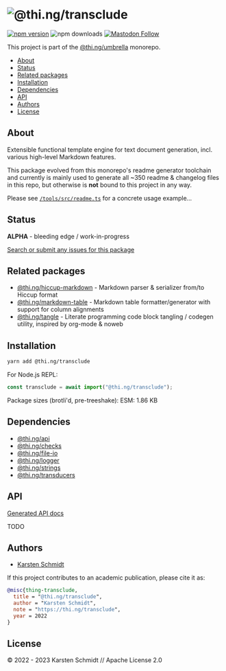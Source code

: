 <!-- This file is generated - DO NOT EDIT! -->

# ![@thi.ng/transclude](https://media.thi.ng/umbrella/banners-20220914/thing-transclude.svg?f63d93c4)

[![npm version](https://img.shields.io/npm/v/@thi.ng/transclude.svg)](https://www.npmjs.com/package/@thi.ng/transclude)
![npm downloads](https://img.shields.io/npm/dm/@thi.ng/transclude.svg)
[![Mastodon Follow](https://img.shields.io/mastodon/follow/109331703950160316?domain=https%3A%2F%2Fmastodon.thi.ng&style=social)](https://mastodon.thi.ng/@toxi)

This project is part of the
[@thi.ng/umbrella](https://github.com/thi-ng/umbrella/) monorepo.

- [About](#about)
- [Status](#status)
- [Related packages](#related-packages)
- [Installation](#installation)
- [Dependencies](#dependencies)
- [API](#api)
- [Authors](#authors)
- [License](#license)

## About

Extensible functional template engine for text document generation, incl. various high-level Markdown features.

This package evolved from this monorepo's readme generator toolchain and
currently is mainly used to generate all ~350 readme & changelog files in this
repo, but otherwise is **not** bound to this project in any way.

Please see
[`/tools/src/readme.ts`](https://github.com/thi-ng/umbrella/blob/develop/tools/src/readme.ts)
for a concrete usage example...

## Status

**ALPHA** - bleeding edge / work-in-progress

[Search or submit any issues for this package](https://github.com/thi-ng/umbrella/issues?q=%5Btransclude%5D+in%3Atitle)

## Related packages

- [@thi.ng/hiccup-markdown](https://github.com/thi-ng/umbrella/tree/develop/packages/hiccup-markdown) - Markdown parser & serializer from/to Hiccup format
- [@thi.ng/markdown-table](https://github.com/thi-ng/umbrella/tree/develop/packages/markdown-table) - Markdown table formatter/generator with support for column alignments
- [@thi.ng/tangle](https://github.com/thi-ng/umbrella/tree/develop/packages/tangle) - Literate programming code block tangling / codegen utility, inspired by org-mode & noweb

## Installation

```bash
yarn add @thi.ng/transclude
```

For Node.js REPL:

```js
const transclude = await import("@thi.ng/transclude");
```

Package sizes (brotli'd, pre-treeshake): ESM: 1.86 KB

## Dependencies

- [@thi.ng/api](https://github.com/thi-ng/umbrella/tree/develop/packages/api)
- [@thi.ng/checks](https://github.com/thi-ng/umbrella/tree/develop/packages/checks)
- [@thi.ng/file-io](https://github.com/thi-ng/umbrella/tree/develop/packages/file-io)
- [@thi.ng/logger](https://github.com/thi-ng/umbrella/tree/develop/packages/logger)
- [@thi.ng/strings](https://github.com/thi-ng/umbrella/tree/develop/packages/strings)
- [@thi.ng/transducers](https://github.com/thi-ng/umbrella/tree/develop/packages/transducers)

## API

[Generated API docs](https://docs.thi.ng/umbrella/transclude/)

TODO

## Authors

- [Karsten Schmidt](https://thi.ng)

If this project contributes to an academic publication, please cite it as:

```bibtex
@misc{thing-transclude,
  title = "@thi.ng/transclude",
  author = "Karsten Schmidt",
  note = "https://thi.ng/transclude",
  year = 2022
}
```

## License

&copy; 2022 - 2023 Karsten Schmidt // Apache License 2.0
